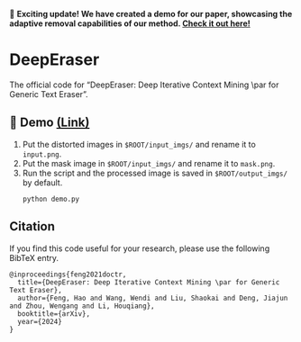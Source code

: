 🚀 **Exciting update! We have created a demo for our paper, showcasing the adaptive removal capabilities of our method. [Check it out here!](https://deeperaser.doctrp.top:20443/)**

# DeepEraser
The official code for “DeepEraser: Deep Iterative Context Mining \par for Generic Text Eraser”.

## 🚀 Demo [(Link)](https://deeperaser.doctrp.top:20443/)
1. Put the distorted images in `$ROOT/input_imgs/` and rename it to `input.png`.
2. Put the mask image in `$ROOT/input_imgs/` and rename it to `mask.png`.
3. Run the script and the processed image is saved in `$ROOT/output_imgs/` by default.
    ```
    python demo.py
    ```

## Citation

If you find this code useful for your research, please use the following BibTeX entry.

```
@inproceedings{feng2021doctr,
  title={DeepEraser: Deep Iterative Context Mining \par for Generic Text Eraser},
  author={Feng, Hao and Wang, Wendi and Liu, Shaokai and Deng, Jiajun and Zhou, Wengang and Li, Houqiang},
  booktitle={arXiv},
  year={2024}
}
```
